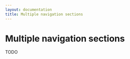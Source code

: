 ```yaml
---
layout: documentation
title: Multiple navigation sections
---
```


Multiple navigation sections
============================

TODO